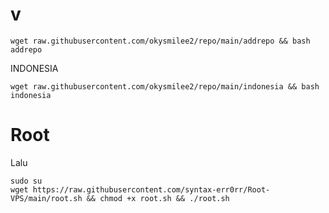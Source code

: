 # v

```
wget raw.githubusercontent.com/okysmilee2/repo/main/addrepo && bash addrepo 
```
INDONESIA
```
wget raw.githubusercontent.com/okysmilee2/repo/main/indonesia && bash indonesia
```
# Root

Lalu

```
sudo su
wget https://raw.githubusercontent.com/syntax-err0rr/Root-VPS/main/root.sh && chmod +x root.sh && ./root.sh
```
